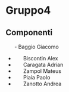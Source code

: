 # Gruppo4
## Componenti
&nbsp;&nbsp;&nbsp;&nbsp;&nbsp;&nbsp;- Baggio Giacomo
- &nbsp;&nbsp;&nbsp;&nbsp;&nbsp;&nbsp;Biscontin Alex
- &nbsp;&nbsp;&nbsp;&nbsp;&nbsp;&nbsp;Caragata Adrian
- &nbsp;&nbsp;&nbsp;&nbsp;&nbsp;&nbsp;Zampol Mateus
- &nbsp;&nbsp;&nbsp;&nbsp;&nbsp;&nbsp;Piaia Paolo
- &nbsp;&nbsp;&nbsp;&nbsp;&nbsp;&nbsp;Zanotto Andrea

